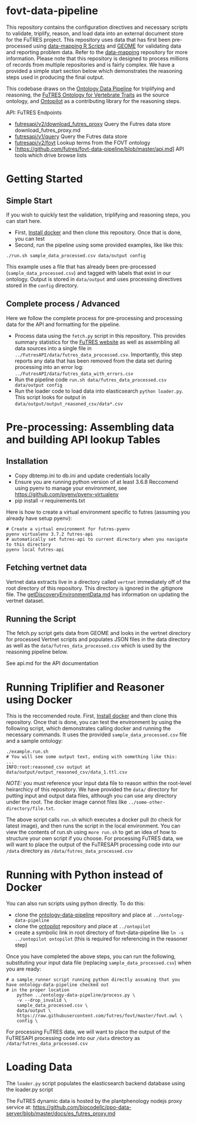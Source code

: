 # fovt-data-pipeline

This repository contains the configuration directives and necessary scripts to validate, triplify, reason, and load data into an external document store for the FuTRES project.  This repository uses data that has first been pre-processed using [data-mapping R Scripts](https://github.com/futres/fovt-data-mapping) and [GEOME](https://geome-db.org/) for validating data and reporting problem data.  Refer to the [data-mapping](https://github.com/futres/fovt-data-mapping) repository for more information.  Please note that this repository is designed to process millions of records from multiple repositories and is fairly complex.  We have a provided a simple start section below which demonstrates the reasoning steps used in producing the final output.  

This codebase draws on the [Ontology Data Pipeline](https://github.com/biocodellc/ontology-data-pipeline) for triplifying and reasoning, the [FuTRES Ontology for Vertebrate Traits](https://github.com/futres/fovt) as the source ontology, and [Ontopilot](https://github.com/stuckyb/ontopilot) as a contributing library for the reasoning steps. 

API:
FuTRES Endpoints
  *  [futresapi/v2/download_futres_proxy](docs/download_futres_proxy.md) Query the Futres data store download_futres_proxy.md
  *  [futresapi/v1/query](docs/es_futres_proxy.md) Query the Futres data store 
  *  [futresapi/v2/fovt](docs/futres_ontology_proxy.md) Lookup terms from the FOVT ontology
  *  [https://github.com/futres/fovt-data-pipeline/blob/master/api.md] API tools which drive browse lists

# Getting Started
## Simple Start
If you wish to quickly test the validation, triplifying and reasoning steps, you can start here.    
  * First, [Install docker](https://docs.docker.com/install/) and then clone this repository.  Once that is done, you can test
  * Second, run the pipeline using some provided examples, like  like this:
```
./run.sh sample_data_processed.csv data/output config
```
This example uses a file that has already been pre-processed (`sample_data_processed.csv`) and tagged with labels that exist in our ontology.  Output is stored in `data/output` and uses processing directives stored in the `config` directory.

## Complete process / Advanced
Here we follow the complete process for pre-processing and processing data for the API and formatting for the pipeline. 
 * Process data using the `fetch.py` script in this repository.  This provides summary statistics for the [FuTRES website](https://futres.org/) as well as assembling all data sources into a single file in `../FutresAPI/data/futres_data_processed.csv`.  Importantly, this step reports any data that has been removed from the data set during processing into an error log: `../FutresAPI/data/futres_data_with_errors.csv`
  * Run the pipeline code `run.sh data/futres_data_processed.csv data/output config`
  * Run the loader code to load data into elasticsearch `python loader.py`. This script looks for output in `data/output/output_reasoned_csv/data*.csv`


# Pre-processing: Assembling data and building API lookup Tables
## Installation
  * Copy dbtemp.ini to db.ini and update credentials locally
  * Ensure you are running python version of at least 3.6.8  Reccomend using pyenv to manage your environment, see https://github.com/pyenv/pyenv-virtualenv
  * pip install -r requirements.txt

Here is how to create a virtual environment specific to futres (assuming you already have setup pyenv):
```
# Create a virtual environment for futres-pyenv
pyenv virtualenv 3.7.2 futres-api
# automatically set futres-api to current directory when you navigate to this directory
pyenv local futres-api
```

## Fetching vertnet data
Vertnet data extracts live in a directory called `vertnet` immediately off of the root directory of this repository.
This directory is ignored in the .gitignore file.  The [getDiscoveryEnvironmentData.md](getDiscoveryEnvironmentData.md) has
information on updating the vertnet dataset.

## Running the Script
The fetch.py script gets data from GEOME and looks in the vertnet directory for
processed Vertnet scripts and populates JSON files in the data directory as well
as the `data/futres_data_processed.csv` which is used by the reasoning pipeline below.

See api.md for the API documentation

# Running Triplifier and Reasoner using Docker
This is the reccomended route.
First, [Install docker](https://docs.docker.com/install/) and then clone this repository.  Once that is done, you can test
the environment by using the following script, which demonstrates calling docker and running the necessary commands.
It uses the provided `sample_data_processed.csv` file and a sample ontology:

```
./example.run.sh
# You will see some output text, ending with something like this:
...
INFO:root:reasoned_csv output at data/output/output_reasoned_csv/data_1.ttl.csv
```
*NOTE:* you must reference your input data file to reason within the root-level heirarchicy of this repository. We have provided the `data/` directory for putting input and output data files, although you can use any directory under the root.
The docker image cannot files like `../some-other-directory/file.txt`. 

The above script calls `run.sh` which executes a docker pull (to check for latest image), and then
runs the script in the local environment.  You can view the contents of run.sh using `more run.sh` to get an
idea of how to structure your own script if you choose.   For processing FuTRES data, we will want to place the output of the FuTRESAPI processing code into our `/data` directory as `/data/futres_data_processed.csv`

# Running with Python instead of Docker
You can also run scripts using python directly.  To do this:

  * clone the [ontology-data-pipeline](https://github.com/biocodellc/ontology-data-pipeline) repository and place at `../ontology-data-pipeline` 
  * clone the [ontopilot](https://github.com/stuckyb/ontopilot) repository and place at `../ontopilot` 
  * create a symbolic link in root directory of fovt-data-pipeline like `ln -s ../ontopilot ontopilot` (this is required for referencing in the reasoner step)

Once you have completed the above steps, you can run the following, substituting your input data file (replacing `sample_data_processed.csv`) when you are ready:

```
# a sample_runner script running python directly assuming that you have ontology-data-pipeline checked out
# in the proper location
    python ../ontology-data-pipeline/process.py \
    -v --drop_invalid \
    sample_data_processed.csv \
    data/output \
    https://raw.githubusercontent.com/futres/fovt/master/fovt.owl \
    config \
```
For processing FuTRES data, we will want to place the output of the FuTRESAPI processing code into our `/data` directory as `/data/futres_data_processed.csv`

# Loading Data

The `loader.py` script populates the elasticsearch backend database using the loader.py script

The FuTRES dynamic data is hosted by the plantphenology nodejs proxy service at:
https://github.com/biocodellc/ppo-data-server/blob/master/docs/es_futres_proxy.md

 





